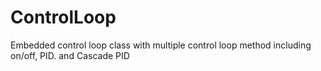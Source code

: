 # ControlLoop
Embedded control loop class with multiple control loop method including on/off, PID. and Cascade PID
